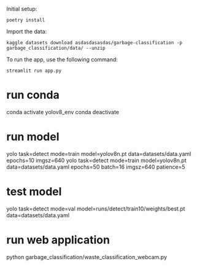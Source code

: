 Initial setup:

```
poetry install
```

Import the data:

```
kaggle datasets download asdasdasasdas/garbage-classification -p garbage_classification/data/ --unzip
```

To run the app, use the following command:

```
streamlit run app.py
```

# run conda

conda activate yolov8_env
conda deactivate

# run model

yolo task=detect mode=train model=yolov8n.pt data=datasets/data.yaml epochs=10 imgsz=640
yolo task=detect mode=train model=yolov8n.pt data=datasets/data.yaml epochs=50 batch=16 imgsz=640 patience=5

# test model

yolo task=detect mode=val model=runs/detect/train10/weights/best.pt data=datasets/data.yaml

# run web application

python garbage_classification/waste_classification_webcam.py
